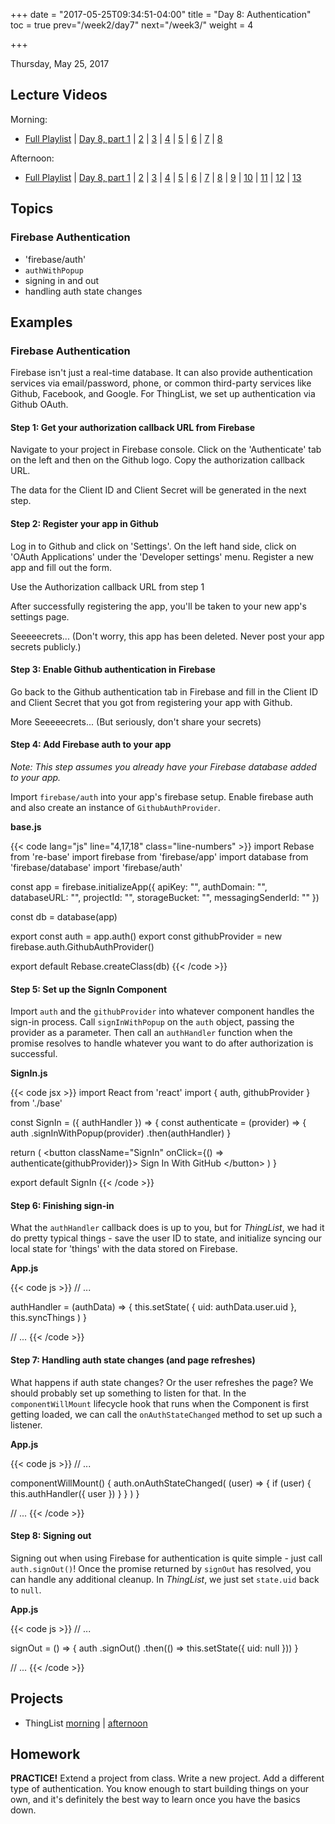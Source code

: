 +++
date = "2017-05-25T09:34:51-04:00"
title = "Day 8: Authentication"
toc = true
prev="/week2/day7"
next="/week3/"
weight = 4

+++

<date>Thursday, May 25, 2017</date>

## Lecture Videos

Morning:

* [Full Playlist](https://www.youtube.com/playlist?list=PLuT2TqJuwaY_bcdBTgaK3S8VrN_6POv5F) | [Day 8, part 1](https://www.youtube.com/watch?v=KcKRs6EF2aQ&index=46&list=PLuT2TqJuwaY_bcdBTgaK3S8VrN_6POv5F) | [2](https://www.youtube.com/watch?v=PqBGnicbwBo&index=47&list=PLuT2TqJuwaY_bcdBTgaK3S8VrN_6POv5F) | [3](https://www.youtube.com/watch?v=Qgb9slE1Vy8&index=48&list=PLuT2TqJuwaY_bcdBTgaK3S8VrN_6POv5F) | [4](https://www.youtube.com/watch?v=Y4flcs43y2I&index=49&list=PLuT2TqJuwaY_bcdBTgaK3S8VrN_6POv5F) | [5](https://www.youtube.com/watch?v=Rs5qHdIcJdg&index=50&list=PLuT2TqJuwaY_bcdBTgaK3S8VrN_6POv5F) | [6](https://www.youtube.com/watch?v=Nqln3z3Qm3A&index=51&list=PLuT2TqJuwaY_bcdBTgaK3S8VrN_6POv5F) | [7](https://www.youtube.com/watch?v=w4Hm_YkP7O8&index=52&list=PLuT2TqJuwaY_bcdBTgaK3S8VrN_6POv5F) | [8](https://www.youtube.com/watch?v=NNhIOZ7scH8&index=53&list=PLuT2TqJuwaY_bcdBTgaK3S8VrN_6POv5F)

Afternoon:

* [Full Playlist](https://www.youtube.com/playlist?list=PLuT2TqJuwaY8syQZ9ERbc2gtX_v1m2xqG) | [Day 8, part 1](https://www.youtube.com/watch?v=MPwdC4keEa8&list=PLuT2TqJuwaY8syQZ9ERbc2gtX_v1m2xqG&index=62) | [2](https://www.youtube.com/watch?v=fV4Nj-qyrCs&t=2s&list=PLuT2TqJuwaY8syQZ9ERbc2gtX_v1m2xqG&index=63) | [3](https://www.youtube.com/watch?v=pyV2ch1Z6kc&t=1s&list=PLuT2TqJuwaY8syQZ9ERbc2gtX_v1m2xqG&index=64) | [4](https://www.youtube.com/watch?v=hrUmU-Xe-5k&t=4s&list=PLuT2TqJuwaY8syQZ9ERbc2gtX_v1m2xqG&index=65) | [5](https://www.youtube.com/watch?v=J60k6tSosfs&t=6s&list=PLuT2TqJuwaY8syQZ9ERbc2gtX_v1m2xqG&index=66) | [6](https://www.youtube.com/watch?v=KQQqja3IlYg&t=3s&list=PLuT2TqJuwaY8syQZ9ERbc2gtX_v1m2xqG&index=67) | [7](https://www.youtube.com/watch?v=zJgYth64v7U&list=PLuT2TqJuwaY8syQZ9ERbc2gtX_v1m2xqG&index=68) | [8](https://www.youtube.com/watch?v=qDYMyPwjmCk&list=PLuT2TqJuwaY8syQZ9ERbc2gtX_v1m2xqG&index=69) | [9](https://www.youtube.com/watch?v=CqLtfW4fdbc&t=655s&list=PLuT2TqJuwaY8syQZ9ERbc2gtX_v1m2xqG&index=70) | [10](https://www.youtube.com/watch?v=9wrGqsY15ds&t=5s&list=PLuT2TqJuwaY8syQZ9ERbc2gtX_v1m2xqG&index=71) | [11](https://www.youtube.com/watch?v=dfztTfau9qo&t=394s&list=PLuT2TqJuwaY8syQZ9ERbc2gtX_v1m2xqG&index=72) | [12](https://www.youtube.com/watch?v=HkWNB-GCUPI&list=PLuT2TqJuwaY8syQZ9ERbc2gtX_v1m2xqG&index=73) | [13](https://www.youtube.com/watch?v=yak0SVTJ9Zc&list=PLuT2TqJuwaY8syQZ9ERbc2gtX_v1m2xqG&index=74)

## Topics

### Firebase Authentication

* 'firebase/auth'
* `authWithPopup`
* signing in and out
* handling auth state changes

## Examples

### Firebase Authentication

Firebase isn't just a real-time database.  It can also provide authentication services via email/password, phone, or common third-party services like Github, Facebook, and Google. For ThingList, we set up authentication via Github OAuth.

#### Step 1: Get your authorization callback URL from Firebase

Navigate to your project in Firebase console.  Click on the 'Authenticate' tab on the left and then on the Github logo.  Copy the authorization callback URL.

<div class="img firebase-enable-github"><span>The data for the Client ID and Client Secret will be generated in the next step.</span></div>

#### Step 2: Register your app in Github

Log in to Github and click on 'Settings'.  On the left hand side, click on 'OAuth Applications' under the 'Developer settings' menu.  Register a new app and fill out the form.

<div class="img github-oauth-new-registration"><span>Use the Authorization callback URL from step 1</span></div>

After successfully registering the app, you'll be taken to your new app's settings page.

<div class="img github-oauth-secrets"><span>Seeeeecrets...  (Don't worry, this app has been deleted. Never post your app secrets publicly.)</span></div>

#### Step 3: Enable Github authentication in Firebase

Go back to the Github authentication tab in Firebase and fill in the Client ID and Client Secret that you got from registering your app with Github.

<div class="img firebase-github-secrets"><span>More Seeeeecrets...  (But seriously, don't share your secrets)</span></div>

#### Step 4: Add Firebase auth to your app

_Note: This step assumes you already have your Firebase database added to your app._ 

Import `firebase/auth` into your app's firebase setup.  Enable firebase auth and also create an instance of `GithubAuthProvider`.

**base.js**

{{< code lang="js" line="4,17,18" class="line-numbers" >}}
import Rebase from 're-base'
import firebase from 'firebase/app'
import database from 'firebase/database'
import 'firebase/auth'

const app = firebase.initializeApp({
  apiKey: "",
  authDomain: "",
  databaseURL: "",
  projectId: "",
  storageBucket: "",
  messagingSenderId: ""
})

const db = database(app)

export const auth = app.auth()
export const githubProvider = new firebase.auth.GithubAuthProvider()

export default Rebase.createClass(db)
{{< /code >}}

#### Step 5: Set up the SignIn Component

Import `auth` and the `githubProvider` into whatever component handles the sign-in process.  Call `signInWithPopup` on the `auth` object, passing the provider as a parameter.  Then call an `authHandler` function when the promise resolves to handle whatever you want to do after authorization is successful.

**SignIn.js**

{{< code jsx >}}
import React from 'react'
import { auth, githubProvider } from './base'

const SignIn = ({ authHandler }) => {
  const authenticate = (provider) => {
    auth
      .signInWithPopup(provider)
      .then(authHandler)
  }

  return (
    &lt;button className="SignIn" onClick={() => authenticate(githubProvider)}&gt;
      Sign In With GitHub
    &lt;/button&gt;
  )
}

export default SignIn
{{< /code >}}

#### Step 6: Finishing sign-in

What the `authHandler` callback does is up to you, but for _ThingList_, we had it do pretty typical things - save the user ID to state, and initialize syncing our local state for 'things' with the data stored on Firebase.

**App.js**

{{< code js >}}
// ...

authHandler = (authData) => {
  this.setState(
    { uid: authData.user.uid },
    this.syncThings
  )
}

// ...
{{< /code >}}

#### Step 7: Handling auth state changes (and page refreshes)

What happens if auth state changes?  Or the user refreshes the page?  We should probably set up something to listen for that.  In the `componentWillMount` lifecycle hook that runs when the Component is first getting loaded, we can call the `onAuthStateChanged` method to set up such a listener.

**App.js**

{{< code js >}}
// ...

componentWillMount() {
  auth.onAuthStateChanged(
    (user) => {
      if (user) {
        this.authHandler({ user })
      }
    }
  )
}

// ...
{{< /code >}}

#### Step 8: Signing out

Signing out when using Firebase for authentication is quite simple - just call `auth.signOut()`!  Once the promise returned by `signOut` has resolved, you can handle any additional cleanup.  In _ThingList_, we just set `state.uid` back to `null`.

**App.js**

{{< code js >}}
// ...

signOut = () => {
  auth
    .signOut()
    .then(() => this.setState({ uid: null }))
}

// ...
{{< /code >}}

## Projects

* ThingList [morning](https://github.com/xtbc17s1/thing-list/tree/bb66ddd5b3a562f2dd3a20c1b284fe23b9f71b59) | [afternoon](https://github.com/xtbc17s1/thing-list/tree/040e15b7cbcb0d4c06c36940c2c12759b495fc73)

## Homework

**PRACTICE!**  Extend a project from class.  Write a new project.  Add a different type of authentication.  You know enough to start building things on your own, and it's definitely the best way to learn once you have the basics down.